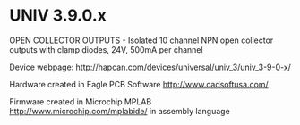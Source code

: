 UNIV 3.9.0.x
============

OPEN COLLECTOR OUTPUTS - Isolated 10 channel NPN open collector outputs with clamp diodes, 24V, 500mA per channel

Device webpage: http://hapcan.com/devices/universal/univ_3/univ_3-9-0-x/

Hardware created in Eagle PCB Software http://www.cadsoftusa.com/

Firmware created in Microchip MPLAB http://www.microchip.com/mplabide/ in assembly language
